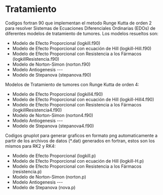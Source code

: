 # Tratamiento

Codigos fortran 90 que implementan el metodo Runge Kutta de orden 2 para resolver Sistemas de Ecuaciones Diferenciales Ordinarias (EDOs) de diferentes modelos de tratamiento de tumores. Los modelos resueltos son:

+ Modelo de Efecto Proporcional (logkill.f90)
+ Modelo de Efecto Proporcional con ecuación de Hill (logkill-Hill.f90)
+ Modelo de Efecto Proporcional con Resistencia a los Fármacos (logkillResistencia.f90)
+ Modelo de Norton-Simon (norton.f90)
+ Modelo Antiogenesis ---
+ Modelo de Stepanova (stepanova.f90)

Modelos de Tratamiento de tumores con Runge Kutta de orden 4:

+ Modelo de Efecto Proporcional (logkill4.f90)
+ Modelo de Efecto Proporcional con ecuación de Hill (logkill-Hill4.f90)
+ Modelo de Efecto Proporcional con Resistencia a los Fármacos (logkillResistencia4.f90)
+ Modelo de Norton-Simon (norton4.f90)
+ Modelo Antiogenesis ---
+ Modelo de Stepanova (stepanova4.f90)

Codigos gnuplot para generar graficos en formato png automaticamente a partir de los archivos de datos (*.dat) generados en fortran, estos son los mismos para RK2 y RK4:

+ Modelo de Efecto Proporcional (logkill.p)
+ Modelo de Efecto Proporcional con ecuación de Hill (logkill-H.p)
+ Modelo de Efecto Proporcional con Resistencia a los Fármacos (resistencia.p)
+ Modelo de Norton-Simon (norton.p)
+ Modelo Antiogenesis ---
+ Modelo de Stepanova (nova.p)
